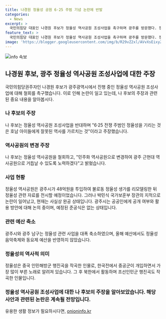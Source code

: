 ```yaml
---
title: 나경원 정율성 공원 6·25 주범 기념 논란에 반발
categories:
  - News
excerpt: >
  국민의힘당 대표인 나경원 후보가 정율성 역사공원 조성사업을 촉구하며 광주를 방문했다. 정율성은 6∙25 전쟁 주범으로 불리는 인물로, 이에 대해 반대 입장을 피력했다. 광주시는 정율성 역사공원을 완공 단계로 이끌었지만, 논란에 휘말리며 과제가 된 상황이다. 나 후보는 더 나아가 광주를 대표하는 민주화 역사공원으로 조성해야 한다고 주장했다. 
feature_text: >
  국민의힘당 대표인 나경원 후보가 정율성 역사공원 조성사업을 촉구하며 광주를 방문했다. 정율성은 6∙25 전쟁 주범으로 불리는 인물로, 이에 대해 반대 입장을 피력했다. 광주시는 정율성 역사공원을 완공 단계로 이끌었지만, 논란에 휘말리며 과제가 된 상황이다. 나 후보는 더 나아가 광주를 대표하는 민주화 역사공원으로 조성해야 한다고 주장했다. 
image: 'https://blogger.googleusercontent.com/img/b/R29vZ2xl/AVvXsEixyZcFfHzMRdzZMjFBmAUKJYCLCGyLL1o632UiGVXcaFdKo_bkvkuCioo0uUKlGfBVcT3P84aROyZIXSBEx3Aw5nCQ3pTgDom1WDC4m8eifvWiAmWEEVb4x6G_l8C0QH225ldMjyaFvpxGEBGNO37VmDTDMHGhJPq73UglMfDca1-0aw/s1600/blogspot.png'
---
```


<p><img src="https://blogger.googleusercontent.com/img/b/R29vZ2xl/AVvXsEixyZcFfHzMRdzZMjFBmAUKJYCLCGyLL1o632UiGVXcaFdKo_bkvkuCioo0uUKlGfBVcT3P84aROyZIXSBEx3Aw5nCQ3pTgDom1WDC4m8eifvWiAmWEEVb4x6G_l8C0QH225ldMjyaFvpxGEBGNO37VmDTDMHGhJPq73UglMfDca1-0aw/s1600/blogspot.png" alt="info 속보" /></p>

<h2 data-ke-size="size26">나경원 후보, 광주 정율성 역사공원 조성사업에 대한 주장</h2>

<p data-ke-size="size16">국민의힘당권주자인 나경원 후보가 광주광역시에서 진행 중인 정율성 역사공원 조성사업에 대해 철회를 촉구했습니다. 이로 인해 논란이 일고 있는데, 나 후보의 주장과 관련된 중요 내용을 알아봅시다.</p>

<h3>나 후보의 주장</h3>

<p data-ke-size="size16">나 후보는 정율성 역사공원 조성사업을 반대하며 "6·25 전쟁 주범인 정율성을 기리는 것은 호남 아이들에게 잘못된 역사를 가르치는 것"이라고 주장했습니다.</p>

<h3>역사공원의 변경 주장</h3>

<p data-ke-size="size16">나 후보는 정율성 역사공원을 철회하고, "민주화 역사공원으로 변경하여 광주 근현대 역사공원으로 거듭날 수 있도록 노력하겠다"고 밝혔습니다.</p>

<h3>사업 현황</h3>

<p data-ke-size="size16">정율성 역사공원은 광주시가 48억원을 투입하여 불로동 정율성 생가를 리모델링한 뒤 정율성 관련 자료를 전시할 예정이었습니다. 그러나 박민식 국가보훈부 장관의 지적으로 논란이 일어났고, 현재는 사실상 완공 상태입니다. 광주시는 공공인에게 공개 여부와 활용 방안에 대해 논의 중이며, 예정된 준공식은 없는 상태입니다.</p>

<h3>관련 예산 축소</h3>

<p data-ke-size="size16">광주시와 광주 남구는 정율성 관련 사업을 대폭 축소하였으며, 올해 예산에서도 정율성 음악축제와 동요제 예산을 반영하지 않았습니다.</p>

<h3>정율성의 역사적 의미</h3>

<p data-ke-size="size16">정율성은 중국 인민해방군 행진곡을 작곡한 인물로, 한국전에서 중공군이 개입하면서 가장 많이 부른 노래로 알려져 있습니다. 그 후 북한에서 활동하며 조선인민군 행진곡도 작곡한 인물입니다.</p>

<h3>정율성 역사공원 조성사업에 대한 나 후보의 주장을 알아보았습니다. 해당 사안과 관련된 논란은 계속될 전망입니다.</h3>
유용한 생활 정보가 필요하시다면, <a href="https://onioninfo.kr" rel="dofollow">onioninfo.kr</a>


